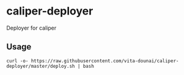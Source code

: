 # caliper-deployer
Deployer for caliper

## Usage
```
curl -o- https://raw.githubusercontent.com/vita-dounai/caliper-deployer/master/deploy.sh | bash
```
